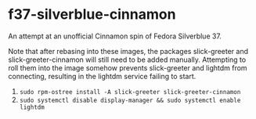 # f37-silverblue-cinnamon
An attempt at an unofficial Cinnamon spin of Fedora Silverblue 37.

Note that after rebasing into these images, the packages slick-greeter and slick-greeter-cinnamon will still need to be added manually. Attempting to roll them into the image somehow prevents slick-greeter and lightdm from connecting, resulting in the lightdm service failing to start.

1. `sudo rpm-ostree install -A slick-greeter slick-greeter-cinnamon`
2. `sudo systemctl disable display-manager && sudo systemctl enable lightdm`

